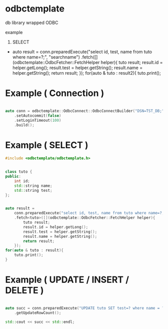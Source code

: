 # odbctemplate

db library wrapped ODBC

example 
1.  SELECT
-  auto result = conn.preparedExecute("select id, test, name from tuto where name=?;", "searchname")
            .fetch<tuto>([](odbctemplate::OdbcFetcher::FetchHelper helper){
                tuto result;
                result.id = helper.getLong();
                result.test = helper.getString();
                result.name = helper.getString();
                return result;
            });
    for(auto & tuto : result2){
        tuto.print();
# Example ( Connection )

```cpp

auto conn = odbctemplate::OdbcConnect::OdbcConnectBuilder("DSN=TST_DB;")
    .setAutocommit(false)
    .setLoginTimeout(100)
    .build();

```


# Example ( SELECT )

```cpp
#include <odbctemplate/odbctemplate.h>


class tuto {
public:
    int id;
    std::string name;
    std::string test;
};


auto result = 
    conn.preparedExecute("select id, test, name from tuto where name=?;", "searchname")
    .fetch<tuto>([](odbctemplate::OdbcFetcher::FetchHelper helper){
        tuto result;
        result.id = helper.getLong();
        result.test = helper.getString();
        result.name = helper.getString();
        return result;
    });
for(auto & tuto : result){
    tuto.print();
}

```

# Example ( UPDATE / INSERT / DELETE )

```cpp

auto succ = conn.preparedExecute("UPDATE tuto SET test=? where name = ?", "teatvalue", "searchname")
    .getUpdateRowCount();

std::cout << succ << std::endl;

```
